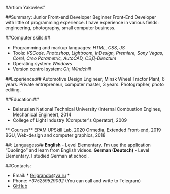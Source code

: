 #Artiom Yakovlev#

##Summary: Junior Front-end Developer
Beginner Front-End Developer with little of programming experience.
I have experience in various fields: engineering, photography, small computer business.

##Computer skills:##
* Programming and markup languages: *HTML, CSS, JS*
* Tools: *VSCode, Photoshop, Lightroom, InDesign, Premiere, Sony Vegas, Corel, Creo Parametric, AutoCAD, СЭД-Directum*
* Operating system: *Windows*
* Version control system: *Git, Windchill*


##Experience:##
Automotive Design Engineer, Minsk Wheel Tractor Plant, 6 years.
Private entrepreneur, computer master, 3 years.
Photographer, photo editing.

##Education:##
- Belarusian National Technical University (Internal Combustion Engines, Mechanical Engineer), 2014
- College of Light Industry (Computer's Operator), 2009

** Courses**
EPAM UPSkill Lab, 2020
Ormedia, Extended Front-end, 2019
BGU, Web-design and computer graphics, 2018

##: Languages:##
**English** - Level Elementary. I’m use the application “Duolingo” and learn from English videos.
**German (Deutsch)** - Level Elementary. I studied German at school.

##Contacts:
* Email: * feligrando@ya.ru *
* Phone: *+375259529092* (You can call and write to Telegram)
* [GitHub](https://github.com/Felig)
